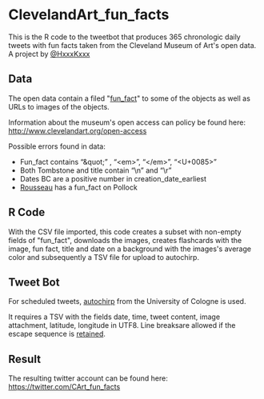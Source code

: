# ClevelandArt_fun_facts
This is the R code to the tweetbot that produces 365  chronologic daily tweets with fun facts taken from the Cleveland Museum of Art's open data. A project by [@HxxxKxxx](https://twitter.com/hxxxkxxx)

## Data
The open data contain a filed "[fun_fact](https://twitter.com/HxxxKxxx/status/1088507121002516480)" to some of the objects as well as URLs to images of the objects.

Information about the museum's open access can policy be found here: 
http://www.clevelandart.org/open-access

Possible errors found in data: 
-	Fun_fact contains “\&quot;” , “\<em>”, “\</em>”, “<U+0085>” 
-	Both Tombstone and title contain “\n” and “\r”
-	Dates BC are a positive number in creation_date_earliest
-	[Rousseau](http://www.clevelandart.org/art/1980.18) has a fun_fact on Pollock


## R Code
With the CSV file imported, this code creates a subset with non-empty fields of "fun_fact", downloads the images, creates flashcards with the image, fun fact, title and date on a background with the images's average color and subsequently a TSV file for upload to autochirp. 

## Tweet Bot
For scheduled tweets, [autochirp](https://autochirp.spinfo.uni-koeln.de/home) from the University of Cologne is used.

It requires a TSV with the fields date, time, tweet content, image attachment, latitude, longitude in UTF8. Line breaksare allowed if the escape sequence is [retained](https://twitter.com/spinfocl/status/1093991712844902403).

## Result
The resulting twitter account can be found here: https://twitter.com/CArt_fun_facts
